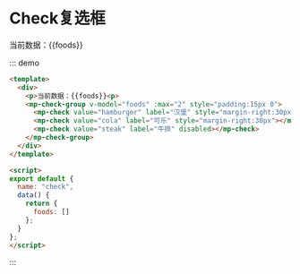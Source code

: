 # Check复选框

<demo-mobile>
  <p>当前数据：{{foods}}<p>
  <mp-check-group v-model="foods" :max="2" style="padding:15px 0">
    <mp-check value="hamburger" label="汉堡" style="margin-right:30px"></mp-check>
    <mp-check value="cola" label="可乐" style="margin-right:30px"></mp-check>
    <mp-check value="steak" label="牛排" disabled></mp-check>
  </mp-check-group>
</demo-mobile>

<script>
export default {
  name: "check",
  data() {
    return {
      foods: []
    };
  }
};
</script>

::: demo

```html
<template>
  <div>
    <p>当前数据：{{foods}}<p>
    <mp-check-group v-model="foods" :max="2" style="padding:15px 0">
      <mp-check value="hamburger" label="汉堡" style="margin-right:30px"></mp-check>
      <mp-check value="cola" label="可乐" style="margin-right:30px"></mp-check>
      <mp-check value="steak" label="牛排" disabled></mp-check>
    </mp-check-group>
  </div>
</template>

<script>
export default {
  name: "check",
  data() {
    return {
      foods: []
    };
  }
};
</script>
```

:::
